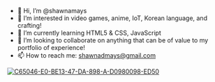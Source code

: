 - 👋 Hi, I’m @shawnamays
- 👀 I’m interested in video games, anime, IoT, Korean language, and crafting!
- 🌱 I’m currently learning HTML5 & CSS, JavaScript
- 💞️ I’m looking to collaborate on anything that can be of value to my portfolio of experience!
- 📫 How to reach me: shawnadmays@gmail.com

<a href="https://imgbb.com/"><img src="https://i.ibb.co/j9Yjnt3/C65046-E0-BE13-47-DA-898-A-D0980098-ED50.gif" alt="C65046-E0-BE13-47-DA-898-A-D0980098-ED50" border="0"></a>

<!---
shawnamays/shawnamays is a ✨ special ✨ repository because its `README.md` (this file) appears on your GitHub profile.
You can click the Preview link to take a look at your changes.
--->

